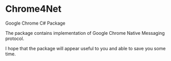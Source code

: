 # Chrome4Net
Google Chrome C# Package

The package contains implementation of Google Chrome Native Messaging protocol.

I hope that the package will appear useful to you and able to save you some time.
